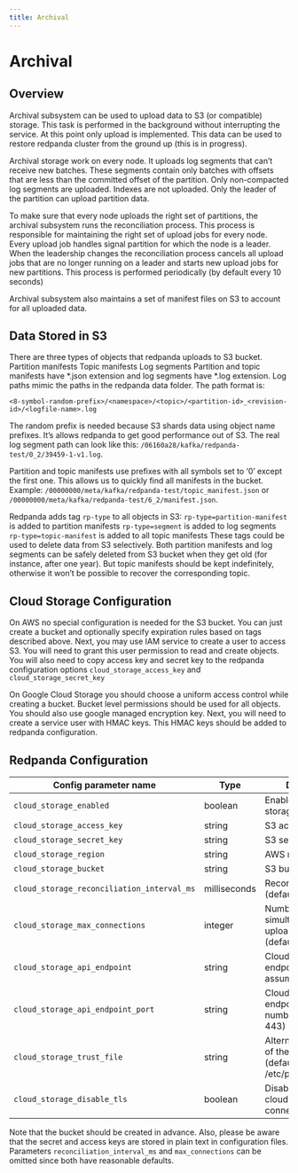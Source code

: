 ```yaml
---
title: Archival
---
```

# Archival
## Overview

Archival subsystem can be used to upload data to S3 (or compatible) storage. This task is performed in the background without interrupting the service. At this point only upload is implemented. This data can be used to restore redpanda cluster from the ground up (this is in progress).

Archival storage work on every node. It uploads log segments that can’t receive new batches. These segments contain only batches with offsets that are less than the committed offset of the partition. Only non-compacted log segments are uploaded. Indexes are not uploaded. Only the leader of the partition can upload partition data.

To make sure that every node uploads the right set of partitions, the archival subsystem runs the reconciliation process. This process is responsible for maintaining the right set of upload jobs for every node. Every upload job handles signal partition for which the node is a leader. When the leadership changes the reconciliation process cancels all upload jobs that are no longer running on a leader and starts new upload jobs for new partitions. This process is performed periodically (by default every 10 seconds)

Archival subsystem also maintains a set of manifest files on S3 to account for all uploaded data.

## Data Stored in S3

There are three types of objects that redpanda uploads to S3 bucket.
Partition manifests
Topic manifests
Log segments
Partition and topic manifests have *.json extension and log segments have *.log extension. Log paths mimic the paths in the redpanda data folder. The path format is:

```
<8-symbol-random-prefix>/<namespace>/<topic>/<partition-id>_<revision-id>/<logfile-name>.log
```

The random prefix is needed because S3 shards data using object name prefixes. It’s allows redpanda to get good performance out of S3. The real log segment path can look like this: `/06160a28/kafka/redpanda-test/0_2/39459-1-v1.log`.

Partition and topic manifests use prefixes with all symbols set to ‘0’ except the first one. This allows us to quickly find all manifests in the bucket. Example: `/00000000/meta/kafka/redpanda-test/topic_manifest.json` or `/00000000/meta/kafka/redpanda-test/6_2/manifest.json`.

Redpanda adds tag `rp-type` to all objects in S3:
`rp-type=partition-manifest` is added to partition manifests
`rp-type=segment` is added to log segments
`rp-type=topic-manifest` is added to all topic manifests
These tags could be used to delete data from S3 selectively. Both partition manifests and log segments can be safely deleted from S3 bucket when they get old (for instance, after one year). But topic manifests should be kept indefinitely, otherwise it won’t be possible to recover the corresponding topic.

## Cloud Storage Configuration

On AWS no special configuration is needed for the S3 bucket. You can just create a bucket and optionally specify expiration rules based on tags described above. Next, you may use IAM service to create a user to access S3. You will need to grant this user permission to read and create objects. You will also need to copy access key and secret key to the redpanda configuration options `cloud_storage_access_key` and `cloud_storage_secret_key`

On Google Cloud Storage you should choose a uniform access control while creating a bucket. Bucket level permissions should be used for all objects. You should also use google managed encryption key. Next, you will need to create a service user with HMAC keys. This HMAC keys should be added to redpanda configuration. 

## Redpanda Configuration

| Config parameter name                         | Type         | Descripion                                              |
|-----------------------------------------------|--------------|---------------------------------------------------------|
| `cloud_storage_enabled`                       | boolean      | Enables archival storage feature                        |
| `cloud_storage_access_key`                    | string       | S3 access key                                           |
| `cloud_storage_secret_key`                    | string       | S3 secret key                                           |
| `cloud_storage_region`                        | string       | AWS region                                              |
| `cloud_storage_bucket`                        | string       | S3 bucket                                               |
| `cloud_storage_reconciliation_interval_ms`    | milliseconds | Reconciliation period (default - 10s)                   |
| `cloud_storage_max_connections`               | integer      | Number of simultaneous uploads per shard (default - 20) |
| `cloud_storage_api_endpoint`                  | string       | Cloud storage api endpoint (the default assumes S3)     |
| `cloud_storage_api_endpoint_port`             | string       | Cloud storage api endpoint port number (default 443)    |
| `cloud_storage_trust_file`                    | string       | Alternative location of the CA certificate (default /etc/pki/tls/cert.pem) |
| `cloud_storage_disable_tls`                   | boolean      | Disable TLS for cloud storage connections               |

Note that the bucket should be created in advance. Also, please be aware that the secret and access keys are stored in plain text in configuration files. Parameters `reconciliation_interval_ms` and `max_connections` can be omitted since both have reasonable defaults.
